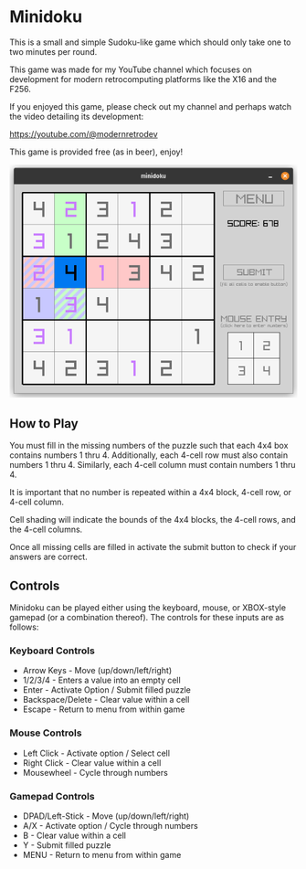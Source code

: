 # Minidoku

This is a small and simple Sudoku-like game which should only take one to two minutes per round.

This game was made for my YouTube channel which focuses on development for modern retrocomputing platforms like the X16 and the F256.

If you enjoyed this game, please check out my channel and perhaps watch the video detailing its development:

https://youtube.com/@modernretrodev

This game is provided free (as in beer), enjoy!

![](images/gameplay.png)

## How to Play
You must fill in the missing numbers of the puzzle such that each 4x4 box contains numbers 1 thru 4. Additionally, each 4-cell row must also contain numbers 1 thru 4. Similarly, each 4-cell column must contain numbers 1 thru 4.

It is important that no number is repeated within a 4x4 block, 4-cell row, or 4-cell column.

Cell shading will indicate the bounds of the 4x4 blocks, the 4-cell rows, and the 4-cell columns.

Once all missing cells are filled in activate the submit button to check if your answers are correct.

## Controls
Minidoku can be played either using the keyboard, mouse, or XBOX-style gamepad (or a combination thereof). The controls for these inputs are as follows:

### Keyboard Controls
* Arrow Keys - Move (up/down/left/right)
* 1/2/3/4 - Enters a value into an empty cell
* Enter - Activate Option / Submit filled puzzle
* Backspace/Delete - Clear value within a cell
* Escape - Return to menu from within game

### Mouse Controls
* Left Click - Activate option / Select cell
* Right Click - Clear value within a cell
* Mousewheel - Cycle through numbers

### Gamepad Controls
* DPAD/Left-Stick - Move (up/down/left/right)
* A/X - Activate option / Cycle through numbers
* B - Clear value within a cell
* Y - Submit filled puzzle
* MENU - Return to menu from within game